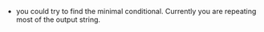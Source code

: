 - you could try to find the minimal conditional. Currently you are repeating most of the output string.